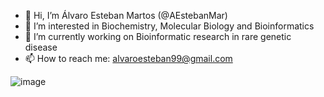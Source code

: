 - 👋 Hi, I’m Álvaro Esteban Martos (@AEstebanMar)
- 👀 I’m interested in Biochemistry, Molecular Biology and Bioinformatics
- 💞️ I’m currently working on Bioinformatic research in rare genetic disease
- 📫 How to reach me: alvaroesteban99@gmail.com

![image](https://github-readme-stats.vercel.app/api/top-langs/?username=AEstebanMar&theme=blue-green)

<!---
AEstebanMar/AEstebanMar is a ✨ special ✨ repository because its `README.md` (this file) appears on your GitHub profile.
You can click the Preview link to take a look at your changes.
--->
